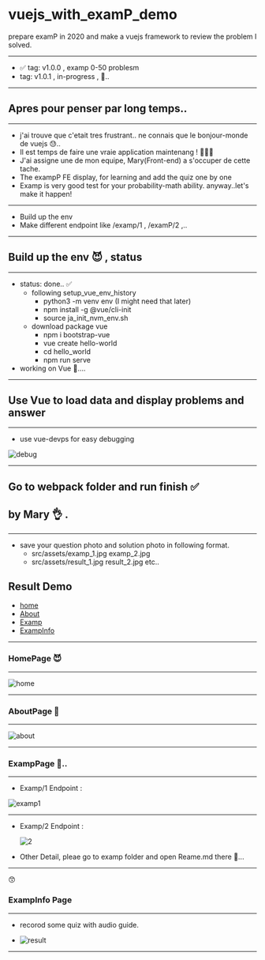 # vuejs_with_examP_demo
prepare examP in 2020 and make a vuejs framework to review the problem I solved.

---
- ✅  tag: v1.0.0 , examp 0-50 problesm
-    tag: v1.0.1 , in-progress , 🦉..



---


## Apres pour penser par long temps..

---

- j'ai trouve que c'etait tres frustrant.. ne connais que le bonjour-monde de vuejs 😓..
- Il est temps de faire une vraie application maintenang ! 🤸🏻‍♂️
- J'ai assigne une de mon equipe, Mary(Front-end) a s'occuper de cette tache.
- The exampP FE display, for learning and add the quiz one by one
- Examp is very good test for your probability-math ability. anyway..let's make it happen!

---

- Build up the env
- Make different endpoint like /examp/1 , /examP/2 ,..

---

## Build up the env 😈 , status

---

- status: done.. ✅
  - following setup_vue_env_history
    - python3 -m venv env (I might need that later)
    - npm install -g @vue/cli-init
    - source ja_init_nvm_env.sh
  - download package vue
    - npm i bootstrap-vue
    - vue create hello-world
    - cd hello_world
    - npm run serve
- working on Vue 🦜....

---

## Use Vue to load data and display problems and answer

---

- use vue-devps for easy debugging

![debug](img/use_vue_dev_tool.jpg)

---

## Go to webpack folder and run finish ✅

## by Mary 👌 .

---

- save your question photo and solution photo in following format.
  - src/assets/examp_1.jpg examp_2.jpg
  - src/assets/result_1.jpg result_2.jpg etc..

## Result Demo

- [home](#home)
- [About](#about)
- [Examp](#examp)
- [ExampInfo](#exampinfo)

<a name="home"></a>

---

### HomePage 😈

---

![home](img/page_home.jpg)

---

<a name="about"></a>

### AboutPage 📂

---

![about](img/about.jpg)

---

<a name="examp"></a>

### ExampPage 🐸..

---

- Examp/1 Endpoint :

![examp1](img/examp_1.jpg)

---

- Examp/2 Endpoint :

  ![2](img/examp2.jpg)

* Other Detail, pleae go to examp folder and open Reame.md there 🦜...

---

<a name="exampinfo"></a> 😙

### ExampInfo Page

---

- recorod some quiz with audio guide.

- ![result](img/add_voice_feature.jpg)

---
